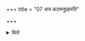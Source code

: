 +++
title = "07 अत्र कटमनुप्रहरति"

+++

<details><summary>थिते</summary>

अत्र कटमनुप्रहरति ७
</details>
